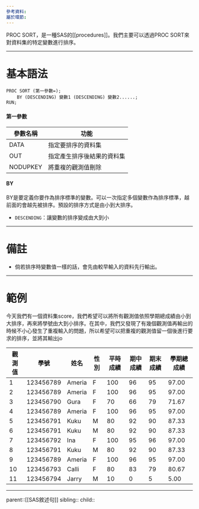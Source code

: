```yaml
---
參考資料: 
屬於環節:
---
```

PROC SORT，是一種SAS的[[procedures]]。我們主要可以透過PROC SORT來對資料集的特定變數進行排序。
- - -
# 基本語法
```SAS
PROC SORT (第一參數=);
	BY (DESCENDING) 變數1 (DESCENDING) 變數2......;
RUN;
```

#### 第一參數

| 參數名稱     | 功能            |
| -------- | ------------- |
| DATA     | 指定要排序的資料集     |
| OUT      | 指定產生排序後結果的資料集 |
| NODUPKEY | 將重複的觀測值刪除     |

#### BY
BY是要定義你要作為排序標準的變數。可以一次指定多個變數作為排序標準，越前面的會越先被排序。預設的排序方式是由小到大排序。

- `DESCENDING`：讓變數的排序變成由大到小

- - -
# 備註
- 倘若排序時變數值一樣的話，會先由較早輸入的資料先行輸出。
- - -
# 範例
今天我們有一個資料集score，我們希望可以將所有觀測值依照學期總成績由小到大排序，再來將學號由大到小排序。在其中，我們又發現了有幾個觀測值再輸出的時候不小心發生了重複輸入的問題，所以希望可以把重複的觀測值留一個後進行要求的排序，並將其輸出jo

| 觀測值 | 學號        | 姓名     | 性別  | 平時成績 | 期中成績 | 期末成績 | 學期總成績 |
| --- | --------- | ------ | --- | ---- | ---- | ---- | ----- |
| 1   | 123456789 | Ameria | F   | 100  | 96   | 95   | 97.00 |
| 2   | 123456789 | Ameria | F   | 100  | 96   | 95   | 97.00 |
| 3   | 123456790 | Gura   | F   | 70   | 66   | 79   | 71.67 |
| 4   | 123456789 | Ameria | F   | 100  | 96   | 95   | 97.00 |
| 5   | 123456791 | Kuku   | M   | 80   | 92   | 90   | 87.33 |
| 6   | 123456791 | Kuku   | M   | 80   | 92   | 90   | 87.33 |
| 7   | 123456792 | Ina    | F   | 100  | 95   | 96   | 97.00 |
| 8   | 123456791 | Kuku   | M   | 80   | 92   | 90   | 87.33 |
| 9   | 123456789 | Ameria | F   | 100  | 96   | 95   | 97.00 |
| 10  | 123456793 | Calli  | F   | 80   | 83   | 79   | 80.67 |
| 11  | 123456794 | Jarry  | M   | 10   | 0    | 5    | 5.00  |
- - -
parent::[[SAS敘述句]]
sibling::
child::